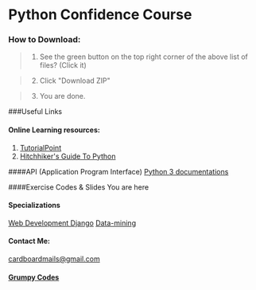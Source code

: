 # **Python Confidence Course**


### How to Download:

>1. See the green button on the top right corner of the above list of files? (Click it)

>2. Click "Download ZIP"

>3. You are done. 



###Useful Links

#### Online Learning resources:
1. [TutorialPoint][tutorialpoint]
2. [Hitchhiker's Guide To Python][hitchhiker]



####API (Application Program Interface)
[Python 3 documentations][pydocs]


####Exercise Codes & Slides
You are here

#### Specializations
[Web Development Django][webdev]
[Data-mining][datamine]

#### Contact Me:
cardboardmails@gmail.com

#### [Grumpy Codes][gcodes]


  

[tutorialpoint]: https://www.tutorialspoint.com/python/index.htm
[hitchhiker]: http://python-guide-pt-br.readthedocs.io/en/latest/
[pydocs]: https://docs.python.org/3/
[webdev]: https://docs.djangoproject.com/en/1.11/intro/
[datamine]: http://guidetodatamining.com/
[gcodes]:https://tapas.io/series/Grumpy-Codes
